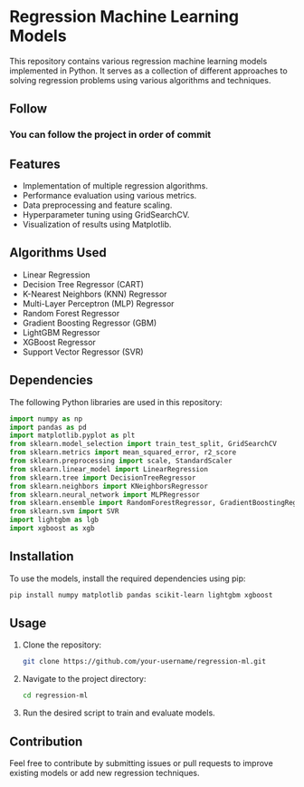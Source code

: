 # Regression Machine Learning Models

This repository contains various regression machine learning models implemented in Python. It serves as a collection of different approaches to solving regression problems using various algorithms and techniques.

## Follow

### You can follow the project in order of commit

## Features
- Implementation of multiple regression algorithms.
- Performance evaluation using various metrics.
- Data preprocessing and feature scaling.
- Hyperparameter tuning using GridSearchCV.
- Visualization of results using Matplotlib.

## Algorithms Used
- Linear Regression
- Decision Tree Regressor (CART)
- K-Nearest Neighbors (KNN) Regressor
- Multi-Layer Perceptron (MLP) Regressor
- Random Forest Regressor
- Gradient Boosting Regressor (GBM)
- LightGBM Regressor
- XGBoost Regressor
- Support Vector Regressor (SVR)

## Dependencies
The following Python libraries are used in this repository:
```python
import numpy as np
import pandas as pd
import matplotlib.pyplot as plt
from sklearn.model_selection import train_test_split, GridSearchCV
from sklearn.metrics import mean_squared_error, r2_score
from sklearn.preprocessing import scale, StandardScaler
from sklearn.linear_model import LinearRegression
from sklearn.tree import DecisionTreeRegressor
from sklearn.neighbors import KNeighborsRegressor
from sklearn.neural_network import MLPRegressor
from sklearn.ensemble import RandomForestRegressor, GradientBoostingRegressor
from sklearn.svm import SVR
import lightgbm as lgb
import xgboost as xgb
```

## Installation
To use the models, install the required dependencies using pip:
```bash
pip install numpy matplotlib pandas scikit-learn lightgbm xgboost
```

## Usage
1. Clone the repository:
   ```bash
   git clone https://github.com/your-username/regression-ml.git
   ```
2. Navigate to the project directory:
   ```bash
   cd regression-ml
   ```
3. Run the desired script to train and evaluate models.

## Contribution
Feel free to contribute by submitting issues or pull requests to improve existing models or add new regression techniques.
